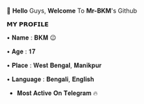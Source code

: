 👋 **Hello** Guys, **Welcome** To **Mr-BKM**'s Github


𝗠𝗬 𝗣𝗥𝗢𝗙𝗜𝗟𝗘

• 𝐍𝐚𝐦𝐞 : 𝐁𝐊𝐌 😉

• 𝐀𝐠𝐞 : 𝟏𝟕

• 𝐏𝐥𝐚𝐜𝐞 : 𝐖𝐞𝐬𝐭 𝐁𝐞𝐧𝐠𝐚𝐥, 𝐌𝐚𝐧𝐢𝐤𝐩𝐮𝐫 

• 𝐋𝐚𝐧𝐠𝐮𝐚𝐠𝐞 : 𝐁𝐞𝐧𝐠𝐚𝐥𝐢, 𝐄𝐧𝐠𝐥𝐢𝐬𝐡

- 𝐌𝐨𝐬𝐭 𝐀𝐜𝐭𝐢𝐯𝐞 𝐎𝐧 𝐓𝐞𝐥𝐞𝐠𝐫𝐚𝐦 🔥
